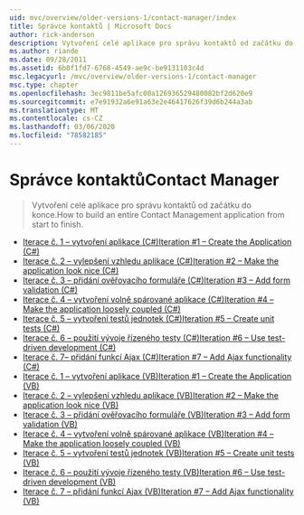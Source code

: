 ```yaml
---
uid: mvc/overview/older-versions-1/contact-manager/index
title: Správce kontaktů | Microsoft Docs
author: rick-anderson
description: Vytvoření celé aplikace pro správu kontaktů od začátku do konce.
ms.author: riande
ms.date: 09/28/2011
ms.assetid: 6b0f1fd7-6768-4549-ae9c-be9131103c4d
msc.legacyurl: /mvc/overview/older-versions-1/contact-manager
msc.type: chapter
ms.openlocfilehash: 3ec9811be5afc00a126936529480082bf2d620e9
ms.sourcegitcommit: e7e91932a6e91a63e2e46417626f39d6b244a3ab
ms.translationtype: MT
ms.contentlocale: cs-CZ
ms.lasthandoff: 03/06/2020
ms.locfileid: "78582185"
---
```

# <a name="contact-manager"></a><span data-ttu-id="cd051-103">Správce kontaktů</span><span class="sxs-lookup"><span data-stu-id="cd051-103">Contact Manager</span></span>

> <span data-ttu-id="cd051-104">Vytvoření celé aplikace pro správu kontaktů od začátku do konce.</span><span class="sxs-lookup"><span data-stu-id="cd051-104">How to build an entire Contact Management application from start to finish.</span></span>

- [<span data-ttu-id="cd051-105">Iterace č. 1 – vytvoření aplikace (C#)</span><span class="sxs-lookup"><span data-stu-id="cd051-105">Iteration #1 – Create the Application (C#)</span></span>](iteration-1-create-the-application-cs.md)
- [<span data-ttu-id="cd051-106">Iterace č. 2 – vylepšení vzhledu aplikace (C#)</span><span class="sxs-lookup"><span data-stu-id="cd051-106">Iteration #2 – Make the application look nice (C#)</span></span>](iteration-2-make-the-application-look-nice-cs.md)
- [<span data-ttu-id="cd051-107">Iterace č. 3 – přidání ověřovacího formuláře (C#)</span><span class="sxs-lookup"><span data-stu-id="cd051-107">Iteration #3 – Add form validation (C#)</span></span>](iteration-3-add-form-validation-cs.md)
- [<span data-ttu-id="cd051-108">Iterace č. 4 – vytvoření volně spárované aplikace (C#)</span><span class="sxs-lookup"><span data-stu-id="cd051-108">Iteration #4 – Make the application loosely coupled (C#)</span></span>](iteration-4-make-the-application-loosely-coupled-cs.md)
- [<span data-ttu-id="cd051-109">Iterace č. 5 – vytvoření testů jednotek (C#)</span><span class="sxs-lookup"><span data-stu-id="cd051-109">Iteration #5 – Create unit tests (C#)</span></span>](iteration-5-create-unit-tests-cs.md)
- [<span data-ttu-id="cd051-110">Iterace č. 6 – použití vývoje řízeného testy (C#)</span><span class="sxs-lookup"><span data-stu-id="cd051-110">Iteration #6 – Use test-driven development (C#)</span></span>](iteration-6-use-test-driven-development-cs.md)
- [<span data-ttu-id="cd051-111">Iterace č. 7– přidání funkcí Ajax (C#)</span><span class="sxs-lookup"><span data-stu-id="cd051-111">Iteration #7 – Add Ajax functionality (C#)</span></span>](iteration-7-add-ajax-functionality-cs.md)
- [<span data-ttu-id="cd051-112">Iterace č. 1 – vytvoření aplikace (VB)</span><span class="sxs-lookup"><span data-stu-id="cd051-112">Iteration #1 – Create the Application (VB)</span></span>](iteration-1-create-the-application-vb.md)
- [<span data-ttu-id="cd051-113">Iterace č. 2 – vylepšení vzhledu aplikace (VB)</span><span class="sxs-lookup"><span data-stu-id="cd051-113">Iteration #2 – Make the application look nice (VB)</span></span>](iteration-2-make-the-application-look-nice-vb.md)
- [<span data-ttu-id="cd051-114">Iterace č. 3 – přidání ověřovacího formuláře (VB)</span><span class="sxs-lookup"><span data-stu-id="cd051-114">Iteration #3 – Add form validation (VB)</span></span>](iteration-3-add-form-validation-vb.md)
- [<span data-ttu-id="cd051-115">Iterace č. 4 – vytvoření volně spárované aplikace (VB)</span><span class="sxs-lookup"><span data-stu-id="cd051-115">Iteration #4 – Make the application loosely coupled (VB)</span></span>](iteration-4-make-the-application-loosely-coupled-vb.md)
- [<span data-ttu-id="cd051-116">Iterace č. 5 – vytvoření testů jednotek (VB)</span><span class="sxs-lookup"><span data-stu-id="cd051-116">Iteration #5 – Create unit tests (VB)</span></span>](iteration-5-create-unit-tests-vb.md)
- [<span data-ttu-id="cd051-117">Iterace č. 6 – použití vývoje řízeného testy (VB)</span><span class="sxs-lookup"><span data-stu-id="cd051-117">Iteration #6 – Use test-driven development (VB)</span></span>](iteration-6-use-test-driven-development-vb.md)
- [<span data-ttu-id="cd051-118">Iterace č. 7 – přidání funkcí Ajax (VB)</span><span class="sxs-lookup"><span data-stu-id="cd051-118">Iteration #7 – Add Ajax functionality (VB)</span></span>](iteration-7-add-ajax-functionality-vb.md)
